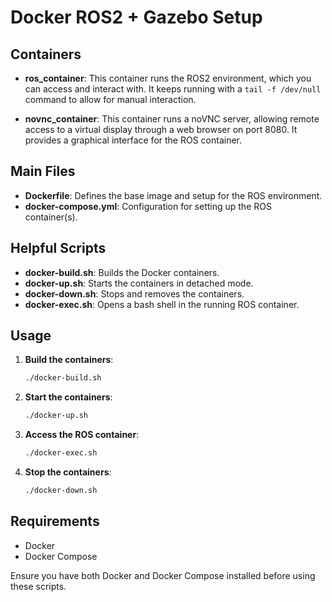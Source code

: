 # Docker ROS2 + Gazebo Setup

## Containers

- **ros_container**: This container runs the ROS2 environment, which you can access and interact with. It keeps running with a `tail -f /dev/null` command to allow for manual interaction.
  
- **novnc_container**: This container runs a noVNC server, allowing remote access to a virtual display through a web browser on port 8080. It provides a graphical interface for the ROS container.

## Main Files
- **Dockerfile**: Defines the base image and setup for the ROS environment.
- **docker-compose.yml**: Configuration for setting up the ROS container(s).

## Helpful Scripts
- **docker-build.sh**: Builds the Docker containers.
- **docker-up.sh**: Starts the containers in detached mode.
- **docker-down.sh**: Stops and removes the containers.
- **docker-exec.sh**: Opens a bash shell in the running ROS container.

## Usage

1. **Build the containers**:
   ```bash
   ./docker-build.sh
   ```

2. **Start the containers**:
   ```bash
   ./docker-up.sh
   ```

3. **Access the ROS container**:
   ```bash
   ./docker-exec.sh
   ```

4. **Stop the containers**:
   ```bash
   ./docker-down.sh
   ```

## Requirements

- Docker
- Docker Compose

Ensure you have both Docker and Docker Compose installed before using these scripts.